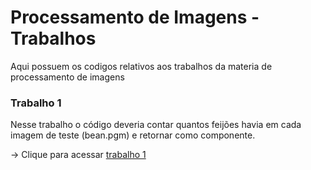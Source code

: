 # Processamento de Imagens - Trabalhos

Aqui possuem os codigos relativos aos trabalhos da materia de processamento de imagens

### Trabalho 1 

Nesse trabalho o código deveria contar quantos feijões havia em cada imagem de teste (bean.pgm) e retornar como componente.

-> Clique para acessar [trabalho 1](/trabalho1/ProcImg/codigoBase/base.c)
